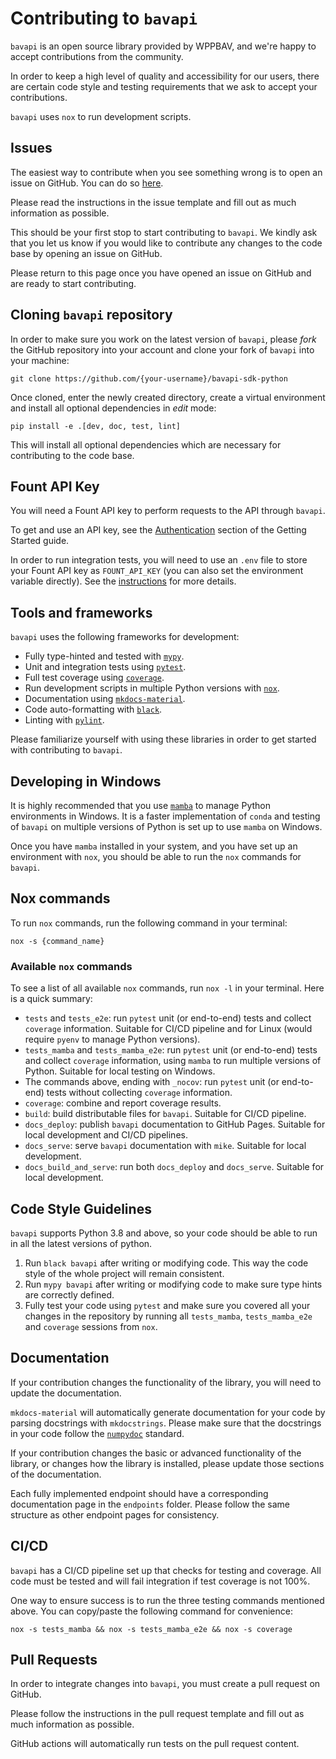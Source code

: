<!--If linking to a docs page, must be linked to /latest/ version-->
<!--If linking to a section with an index page, must add "/index" to URL-->

# Contributing to `bavapi`

`bavapi` is an open source library provided by WPPBAV, and we're happy to accept contributions from the community.

In order to keep a high level of quality and accessibility for our users, there are certain code style and testing requirements that we ask to accept your contributions.

`bavapi` uses `nox` to run development scripts.

## Issues

The easiest way to contribute when you see something wrong is to open an issue on GitHub. You can do so [here](https://github.com/wppbav/bavapi-sdk-python/issues).

Please read the instructions in the issue template and fill out as much information as possible.

This should be your first stop to start contributing to `bavapi`. We kindly ask that you let us know if you would like to contribute any changes to the code base by opening an issue on GitHub.

Please return to this page once you have opened an issue on GitHub and are ready to start contributing.

## Cloning `bavapi` repository

In order to make sure you work on the latest version of `bavapi`, please *fork* the GitHub repository into your account and clone your fork of `bavapi` into your machine:

```prompt
git clone https://github.com/{your-username}/bavapi-sdk-python
```

Once cloned, enter the newly created directory, create a virtual environment and install all optional dependencies in *edit* mode:

```prompt
pip install -e .[dev, doc, test, lint]
```

This will install all optional dependencies which are necessary for contributing to the code base.

## Fount API Key

You will need a Fount API key to perform requests to the API through `bavapi`.

To get and use an API key, see the [Authentication](https://wppbav.github.io/bavapi-sdk-python/latest/getting-started/authentication) section of the Getting Started guide.

In order to run integration tests, you will need to use an `.env` file to store your Fount API key as `FOUNT_API_KEY` (you can also set the environment variable directly). See the [instructions](https://wppbav.github.io/bavapi-sdk-python/latest/getting-started/authentication#recommended-way-to-manage-api-keys) for more details.

## Tools and frameworks

`bavapi` uses the following frameworks for development:

- Fully type-hinted and tested with [`mypy`](https://www.mypy-lang.org/).
- Unit and integration tests using [`pytest`](https://docs.pytest.org/en/stable/contents.html).
- Full test coverage using [`coverage`](https://coverage.readthedocs.io/en/).
- Run development scripts in multiple Python versions with [`nox`](https://nox.thea.codes/en/stable/).
- Documentation using [`mkdocs-material`](https://squidfunk.github.io/mkdocs-material/).
- Code auto-formatting with [`black`](https://black.readthedocs.io/en/stable/).
- Linting with [`pylint`](https://docs.pylint.org/).

Please familiarize yourself with using these libraries in order to get started with contributing to `bavapi`.

## Developing in Windows

It is highly recommended that you use [`mamba`](https://mamba.readthedocs.io/en/latest/) to manage Python environments in Windows. It is a faster implementation of `conda` and testing of `bavapi` on multiple versions of Python is set up to use `mamba` on Windows.

Once you have `mamba` installed in your system, and you have set up an environment with `nox`, you should be able to run the `nox` commands for `bavapi`.

## Nox commands

To run `nox` commands, run the following command in your terminal:

```prompt
nox -s {command_name}
```

### Available `nox` commands

To see a list of all available `nox` commands, run `nox -l` in your terminal. Here is a quick summary:

- `tests` and `tests_e2e`: run `pytest` unit (or end-to-end) tests and collect `coverage` information. Suitable for CI/CD pipeline and for Linux (would require `pyenv` to manage Python versions).
- `tests_mamba` and `tests_mamba_e2e`: run `pytest` unit (or end-to-end) tests and collect `coverage` information, using `mamba` to run multiple versions of Python. Suitable for local testing on Windows.
- The commands above, ending with `_nocov`: run `pytest` unit (or end-to-end) tests without collecting `coverage` information.
- `coverage`: combine and report coverage results.
- `build`: build distributable files for `bavapi`. Suitable for CI/CD pipeline.
- `docs_deploy`: publish `bavapi` documentation to GitHub Pages. Suitable for local development and CI/CD pipelines.
- `docs_serve`: serve `bavapi` documentation with `mike`. Suitable for local development.
- `docs_build_and_serve`: run both `docs_deploy` and `docs_serve`. Suitable for local development.

## Code Style Guidelines

`bavapi` supports Python 3.8 and above, so your code should be able to run in all the latest versions of python.

1. Run `black bavapi` after writing or modifying code. This way the code style of the whole project will remain consistent.
2. Run `mypy bavapi` after writing or modifying code to make sure type hints are correctly defined.
3. Fully test your code using `pytest` and make sure you covered all your changes in the repository by running all `tests_mamba`, `tests_mamba_e2e` and `coverage` sessions from `nox`.

## Documentation

If your contribution changes the functionality of the library, you will need to update the documentation.

`mkdocs-material` will automatically generate documentation for your code by parsing docstrings with `mkdocstrings`. Please make sure that the docstrings in your code follow the [`numpydoc`](https://numpydoc.readthedocs.io/en/latest/index.html) standard.

If your contribution changes the basic or advanced functionality of the library, or changes how the library is installed, please update those sections of the documentation.

Each fully implemented endpoint should have a corresponding documentation page in the `endpoints` folder. Please follow the same structure as other endpoint pages for consistency.

## CI/CD

`bavapi` has a CI/CD pipeline set up that checks for testing and coverage. All code must be tested and will fail integration if test coverage is not 100%.

One way to ensure success is to run the three testing commands mentioned above. You can copy/paste the following command for convenience:

```prompt
nox -s tests_mamba && nox -s tests_mamba_e2e && nox -s coverage
```

## Pull Requests

In order to integrate changes into `bavapi`, you must create a pull request on GitHub.

Please follow the instructions in the pull request template and fill out as much information as possible.

GitHub actions will automatically run tests on the pull request content.

